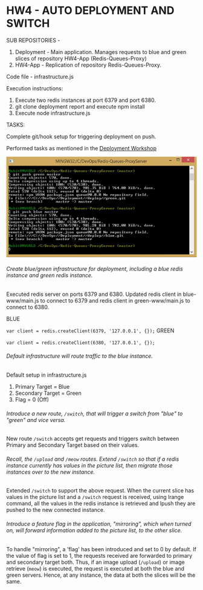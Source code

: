 # HW4 - AUTO DEPLOYMENT AND SWITCH

SUB REPOSITORIES -

1. Deployment - Main application. Manages requests to blue and green slices of repository HW4-App (Redis-Queues-Proxy)
2. HW4-App - Replication of repository Redis-Queues-Proxy. 

Code file - infrastructure.js

Execution instructions:

1. Execute two redis instances at port 6379 and port 6380.
2. git clone deployment report and execute npm install
3. Execute node infrastructure.js

TASKS:

Complete git/hook setup for triggering deployment on push.

Performed tasks as mentioned in the [Deployment Workshop]

![image1](/images/bluegreeninfrastructure.JPG)

###### Create blue/green infrastructure for deployment, including a blue redis instance and green redis instance.

Executed redis server on ports 6379 and 6380.
Updated redis client in blue-www/main.js to connect to 6379 and redis client in green-www/main.js to connect to 6380.

BLUE

`var client = redis.createClient(6379, '127.0.0.1', {});`
GREEN

`var client = redis.createClient(6380, '127.0.0.1', {});`


###### Default infrastructure will route traffic to the blue instance.

Default setup in infrastructure.js
1. Primary Target = Blue
2. Secondary Target = Green
3. Flag = 0 (Off)

###### Introduce a new route, `/switch`, that will trigger a switch from "blue" to "green" and vice versa.

New route `/switch` accepts get requests and triggers switch between Primary and Secondary Target based on their values.

###### Recall, the `/upload` and `/meow` routes.  Extend `/switch` so that if a redis instance currently has values in the picture list, then migrate those instances over to the new instance.

Extended `/switch` to support the above request. When the current slice has values in the picture list and a `/switch` request is received, using lrange command, all the values in the redis instance is retrieved and lpush they are pushed to the new connected instance.

###### Introduce a feature flag in the application, "mirroring", which when turned on, will forward information added to the picture list, to the other slice.

To handle "mirroring", a 'flag' has been introduced and set to 0 by default. If the value of flag is set to 1, the requests received are forwarded to primary and secondary target both. Thus, if an image upload (`/upload`) or image retrieve (`meow`) is executed, the request is executed at both the blue and green servers. Hence, at any instance, the data at both the slices will be the same.




[Deployment Workshop]: https://github.com/CSC-DevOps/Deployment
